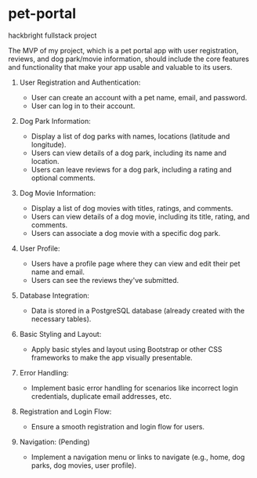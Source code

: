 # pet-portal
hackbright fullstack project

The MVP of my project, which is a pet portal app with user registration, reviews, and dog park/movie information, should include the core features and functionality that make your app usable and valuable to its users. 

1. User Registration and Authentication:
   - User can create an account with a pet name, email, and password.
   - User can log in to their account.

2. Dog Park Information:
   - Display a list of dog parks with names, locations (latitude and longitude).
   - Users can view details of a dog park, including its name and location.
   - Users can leave reviews for a dog park, including a rating and optional comments.

3. Dog Movie Information:
   - Display a list of dog movies with titles, ratings, and comments.
   - Users can view details of a dog movie, including its title, rating, and comments.
   - Users can associate a dog movie with a specific dog park.

4. User Profile:
   - Users have a profile page where they can view and edit their pet name and email.
   - Users can see the reviews they've submitted.

5. Database Integration:
   - Data is stored in a PostgreSQL database (already created with the necessary tables).

6. Basic Styling and Layout:
   - Apply basic styles and layout using Bootstrap or other CSS frameworks to make the app visually presentable.

7. Error Handling:
   - Implement basic error handling for scenarios like incorrect login credentials, duplicate email addresses, etc.

8. Registration and Login Flow:
   - Ensure a smooth registration and login flow for users.

9. Navigation: (Pending)
   - Implement a navigation menu or links to navigate (e.g., home, dog parks, dog movies, user profile).
